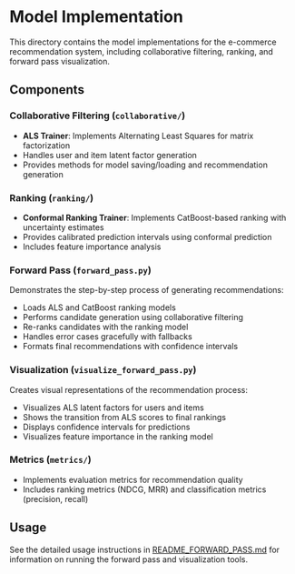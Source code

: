 # Model Implementation

This directory contains the model implementations for the e-commerce recommendation system, including collaborative filtering, ranking, and forward pass visualization.

## Components

### Collaborative Filtering (`collaborative/`)

- **ALS Trainer**: Implements Alternating Least Squares for matrix factorization
- Handles user and item latent factor generation
- Provides methods for model saving/loading and recommendation generation

### Ranking (`ranking/`)

- **Conformal Ranking Trainer**: Implements CatBoost-based ranking with uncertainty estimates
- Provides calibrated prediction intervals using conformal prediction
- Includes feature importance analysis

### Forward Pass (`forward_pass.py`)

Demonstrates the step-by-step process of generating recommendations:
- Loads ALS and CatBoost ranking models
- Performs candidate generation using collaborative filtering
- Re-ranks candidates with the ranking model
- Handles error cases gracefully with fallbacks
- Formats final recommendations with confidence intervals

### Visualization (`visualize_forward_pass.py`)

Creates visual representations of the recommendation process:
- Visualizes ALS latent factors for users and items
- Shows the transition from ALS scores to final rankings
- Displays confidence intervals for predictions
- Visualizes feature importance in the ranking model

### Metrics (`metrics/`)

- Implements evaluation metrics for recommendation quality
- Includes ranking metrics (NDCG, MRR) and classification metrics (precision, recall)

## Usage

See the detailed usage instructions in [README_FORWARD_PASS.md](./README_FORWARD_PASS.md) for information on running the forward pass and visualization tools.
